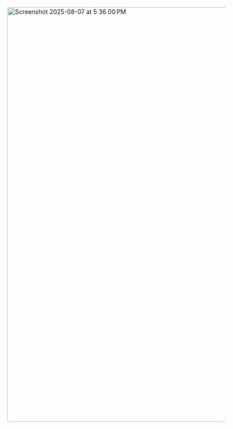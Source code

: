 <img width="1470" height="956" alt="Screenshot 2025-08-07 at 5 36 00 PM" src="https://github.com/user-attachments/assets/818adf66-7d01-4c15-90e0-9e27be2fab52" />
